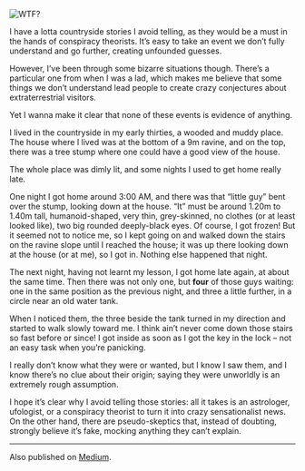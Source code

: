 ![WTF?](//cacilhas.cc/img/alien.png)

I have a lotta countryside stories I avoid telling, as they would be a must in the hands of conspiracy theorists. It’s easy to take an event we don’t fully understand and go further, creating unfounded guesses.

However, I’ve been through some bizarre situations though. There’s a particular one from when I was a lad, which makes me believe that some things we don’t understand lead people to create crazy conjectures about extraterrestrial visitors.

Yet I wanna make it clear that none of these events is evidence of anything.

I lived in the countryside in my early thirties, a wooded and muddy place. The house where I lived was at the bottom of a 9m ravine, and on the top, there was a tree stump where one could have a good view of the house.

The whole place was dimly lit, and some nights I used to get home really late.

One night I got home around 3:00 AM, and there was that “little guy” bent over the stump, looking down at the house. “It” must be around 1.20m to 1.40m tall, humanoid-shaped, very thin, grey-skinned, no clothes (or at least looked like), two big rounded deeply-black eyes. Of course, I got frozen! But it seemed not to notice me, so I kept going on and walked down the stairs on the ravine slope until I reached the house; it was up there looking down at the house (or at me), so I got in. Nothing else happened that night.

The next night, having not learnt my lesson, I got home late again, at about the same time. Then there was not only one, but **four** of those guys waiting: one in the same position as the previous night, and three a little further, in a circle near an old water tank.

When I noticed them, the three beside the tank turned in my direction and started to walk slowly toward me. I think ain’t never come down those stairs so fast before or since! I got inside as soon as I got the key in the lock – not an easy task when you’re panicking.

I really don’t know what they were or wanted, but I know I saw them, and I know there’s no clue about their origin; saying they were unworldly is an extremely rough assumption.

I hope it’s clear why I avoid telling those stories: all it takes is an astrologer, ufologist, or a conspiracy theorist to turn it into crazy sensationalist news. On the other hand, there are pseudo-skeptics that, instead of doubting, strongly believe it’s fake, mocking anything they can’t explain.

* * *

Also published on [Medium](https://cacilhas.medium.com/aliens-4fc040b78dd0).